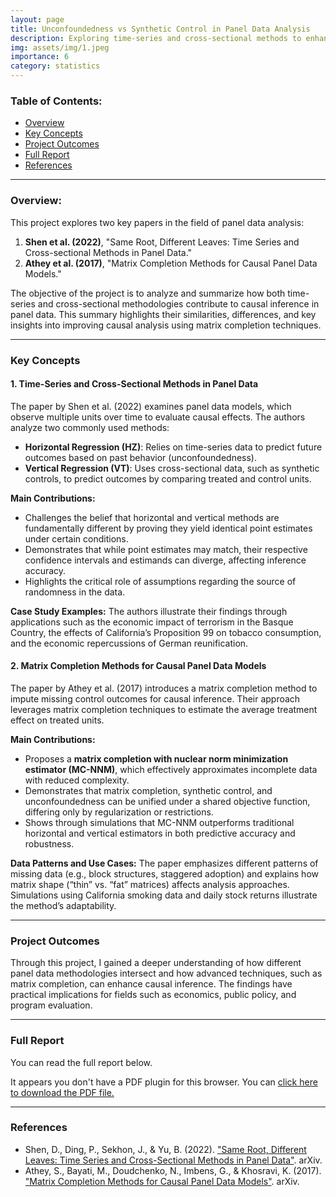 ```yaml
---
layout: page
title: Unconfoundedness vs Synthetic Control in Panel Data Analysis
description: Exploring time-series and cross-sectional methods to enhance causal inference in panel data.
img: assets/img/1.jpeg
importance: 6
category: statistics
---
```


### **Table of Contents:**
- [Overview](#overview)
- [Key Concepts](#key-concepts)
- [Project Outcomes](#project-outcomes)
- [Full Report](#full-report)
- [References](#references)

---

### **Overview:**

This project explores two key papers in the field of panel data analysis:

1. **Shen et al. (2022)**, "Same Root, Different Leaves: Time Series and Cross-sectional Methods in Panel Data."
2. **Athey et al. (2017)**, "Matrix Completion Methods for Causal Panel Data Models."

The objective of the project is to analyze and summarize how both time-series and cross-sectional methodologies contribute to causal inference in panel data. This summary highlights their similarities, differences, and key insights into improving causal analysis using matrix completion techniques.

---

### **Key Concepts**

#### **1. Time-Series and Cross-Sectional Methods in Panel Data**
The paper by Shen et al. (2022) examines panel data models, which observe multiple units over time to evaluate causal effects. The authors analyze two commonly used methods:

- **Horizontal Regression (HZ)**: Relies on time-series data to predict future outcomes based on past behavior (unconfoundedness).
- **Vertical Regression (VT)**: Uses cross-sectional data, such as synthetic controls, to predict outcomes by comparing treated and control units.

**Main Contributions:**
- Challenges the belief that horizontal and vertical methods are fundamentally different by proving they yield identical point estimates under certain conditions.
- Demonstrates that while point estimates may match, their respective confidence intervals and estimands can diverge, affecting inference accuracy.
- Highlights the critical role of assumptions regarding the source of randomness in the data.

**Case Study Examples:**
The authors illustrate their findings through applications such as the economic impact of terrorism in the Basque Country, the effects of California’s Proposition 99 on tobacco consumption, and the economic repercussions of German reunification.



#### **2. Matrix Completion Methods for Causal Panel Data Models**
The paper by Athey et al. (2017) introduces a matrix completion method to impute missing control outcomes for causal inference. Their approach leverages matrix completion techniques to estimate the average treatment effect on treated units.

**Main Contributions:**
- Proposes a **matrix completion with nuclear norm minimization estimator (MC-NNM)**, which effectively approximates incomplete data with reduced complexity.
- Demonstrates that matrix completion, synthetic control, and unconfoundedness can be unified under a shared objective function, differing only by regularization or restrictions.
- Shows through simulations that MC-NNM outperforms traditional horizontal and vertical estimators in both predictive accuracy and robustness.

**Data Patterns and Use Cases:**
The paper emphasizes different patterns of missing data (e.g., block structures, staggered adoption) and explains how matrix shape (“thin” vs. “fat” matrices) affects analysis approaches. Simulations using California smoking data and daily stock returns illustrate the method’s adaptability.

---

### **Project Outcomes**
Through this project, I gained a deeper understanding of how different panel data methodologies intersect and how advanced techniques, such as matrix completion, can enhance causal inference. The findings have practical implications for fields such as economics, public policy, and program evaluation.

---

### **Full Report**
You can read the full report below.

<div class="row">
    <div class="col-sm mt-3 mt-md-0">
        <object data="/assets/pdf/causal.pdf" type="application/pdf" width="100%" height="800px">
            <p>It appears you don't have a PDF plugin for this browser. You can <a href="/assets/pdf/causal.pdf">click here to download the PDF file.</a></p>
        </object>
    </div>
</div>

---

### **References**
- Shen, D., Ding, P., Sekhon, J., & Yu, B. (2022). ["Same Root, Different Leaves: Time Series and Cross-Sectional Methods in Panel Data"](https://arxiv.org/abs/2207.14481). arXiv.
- Athey, S., Bayati, M., Doudchenko, N., Imbens, G., & Khosravi, K. (2017). ["Matrix Completion Methods for Causal Panel Data Models"](https://arxiv.org/abs/1710.10251). arXiv.

